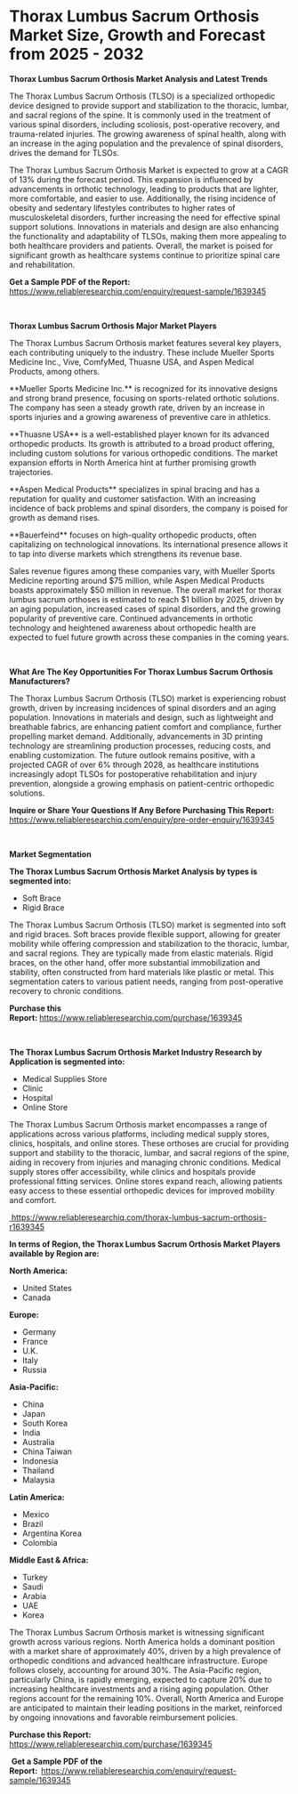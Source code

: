 <p><h1>Thorax Lumbus Sacrum Orthosis Market Size, Growth and Forecast from 2025 - 2032</h1></p><p><strong>Thorax Lumbus Sacrum Orthosis Market Analysis and Latest Trends</strong></p>
<p><p>The Thorax Lumbus Sacrum Orthosis (TLSO) is a specialized orthopedic device designed to provide support and stabilization to the thoracic, lumbar, and sacral regions of the spine. It is commonly used in the treatment of various spinal disorders, including scoliosis, post-operative recovery, and trauma-related injuries. The growing awareness of spinal health, along with an increase in the aging population and the prevalence of spinal disorders, drives the demand for TLSOs.</p><p>The Thorax Lumbus Sacrum Orthosis Market is expected to grow at a CAGR of 13% during the forecast period. This expansion is influenced by advancements in orthotic technology, leading to products that are lighter, more comfortable, and easier to use. Additionally, the rising incidence of obesity and sedentary lifestyles contributes to higher rates of musculoskeletal disorders, further increasing the need for effective spinal support solutions. Innovations in materials and design are also enhancing the functionality and adaptability of TLSOs, making them more appealing to both healthcare providers and patients. Overall, the market is poised for significant growth as healthcare systems continue to prioritize spinal care and rehabilitation.</p></p>
<p><strong>Get a Sample PDF of the Report:&nbsp;</strong> <a href="https://www.reliableresearchiq.com/enquiry/request-sample/1639345?utm_campaign=2924&utm_medium=2&utm_source=Github&utm_content=ia&utm_term=14042025&utm_id=thorax-lumbus-sacrum-orthosis">https://www.reliableresearchiq.com/enquiry/request-sample/1639345</a></p>
<p>&nbsp;</p>
<p><strong>Thorax Lumbus Sacrum Orthosis Major Market Players</strong></p>
<p><p>The Thorax Lumbus Sacrum Orthosis market features several key players, each contributing uniquely to the industry. These include Mueller Sports Medicine Inc., Vive, ComfyMed, Thuasne USA, and Aspen Medical Products, among others.</p><p>**Mueller Sports Medicine Inc.** is recognized for its innovative designs and strong brand presence, focusing on sports-related orthotic solutions. The company has seen a steady growth rate, driven by an increase in sports injuries and a growing awareness of preventive care in athletics.</p><p>**Thuasne USA** is a well-established player known for its advanced orthopedic products. Its growth is attributed to a broad product offering, including custom solutions for various orthopedic conditions. The market expansion efforts in North America hint at further promising growth trajectories.</p><p>**Aspen Medical Products** specializes in spinal bracing and has a reputation for quality and customer satisfaction. With an increasing incidence of back problems and spinal disorders, the company is poised for growth as demand rises.</p><p>**Bauerfeind** focuses on high-quality orthopedic products, often capitalizing on technological innovations. Its international presence allows it to tap into diverse markets which strengthens its revenue base.</p><p>Sales revenue figures among these companies vary, with Mueller Sports Medicine reporting around $75 million, while Aspen Medical Products boasts approximately $50 million in revenue. The overall market for thorax lumbus sacrum orthoses is estimated to reach $1 billion by 2025, driven by an aging population, increased cases of spinal disorders, and the growing popularity of preventive care. Continued advancements in orthotic technology and heightened awareness about orthopedic health are expected to fuel future growth across these companies in the coming years.</p></p>
<p>&nbsp;</p>
<p><strong>What Are The Key Opportunities For Thorax Lumbus Sacrum Orthosis Manufacturers?</strong></p>
<p><p>The Thorax Lumbus Sacrum Orthosis (TLSO) market is experiencing robust growth, driven by increasing incidences of spinal disorders and an aging population. Innovations in materials and design, such as lightweight and breathable fabrics, are enhancing patient comfort and compliance, further propelling market demand. Additionally, advancements in 3D printing technology are streamlining production processes, reducing costs, and enabling customization. The future outlook remains positive, with a projected CAGR of over 6% through 2028, as healthcare institutions increasingly adopt TLSOs for postoperative rehabilitation and injury prevention, alongside a growing emphasis on patient-centric orthopedic solutions.</p></p>
<p><strong>Inquire or Share Your Questions If Any Before Purchasing This Report:</strong> <a href="https://www.reliableresearchiq.com/enquiry/pre-order-enquiry/1639345?utm_campaign=2924&utm_medium=2&utm_source=Github&utm_content=ia&utm_term=14042025&utm_id=thorax-lumbus-sacrum-orthosis">https://www.reliableresearchiq.com/enquiry/pre-order-enquiry/1639345</a></p>
<p>&nbsp;</p>
<p><strong>Market Segmentation</strong></p>
<p><strong>The Thorax Lumbus Sacrum Orthosis Market Analysis by types is segmented into:</strong></p>
<p><ul><li>Soft Brace</li><li>Rigid Brace</li></ul></p>
<p><p>The Thorax Lumbus Sacrum Orthosis (TLSO) market is segmented into soft and rigid braces. Soft braces provide flexible support, allowing for greater mobility while offering compression and stabilization to the thoracic, lumbar, and sacral regions. They are typically made from elastic materials. Rigid braces, on the other hand, offer more substantial immobilization and stability, often constructed from hard materials like plastic or metal. This segmentation caters to various patient needs, ranging from post-operative recovery to chronic conditions.</p></p>
<p><strong>Purchase this Report:&nbsp;</strong><a href="https://www.reliableresearchiq.com/purchase/1639345?utm_campaign=2924&utm_medium=2&utm_source=Github&utm_content=ia&utm_term=14042025&utm_id=thorax-lumbus-sacrum-orthosis">https://www.reliableresearchiq.com/purchase/1639345</a></p>
<p>&nbsp;</p>
<p><strong>The Thorax Lumbus Sacrum Orthosis Market Industry Research by Application is segmented into:</strong></p>
<p><ul><li>Medical Supplies Store</li><li>Clinic</li><li>Hospital</li><li>Online Store</li></ul></p>
<p><p>The Thorax Lumbus Sacrum Orthosis market encompasses a range of applications across various platforms, including medical supply stores, clinics, hospitals, and online stores. These orthoses are crucial for providing support and stability to the thoracic, lumbar, and sacral regions of the spine, aiding in recovery from injuries and managing chronic conditions. Medical supply stores offer accessibility, while clinics and hospitals provide professional fitting services. Online stores expand reach, allowing patients easy access to these essential orthopedic devices for improved mobility and comfort.</p></p>
<p><a href="https://www.reliableresearchiq.com/thorax-lumbus-sacrum-orthosis-r1639345?utm_campaign=2924&utm_medium=2&utm_source=Github&utm_content=ia&utm_term=14042025&utm_id=thorax-lumbus-sacrum-orthosis">&nbsp;https://www.reliableresearchiq.com/thorax-lumbus-sacrum-orthosis-r1639345</a></p>
<p><strong>In terms of Region, the Thorax Lumbus Sacrum Orthosis Market Players available by Region are:</strong></p>
<p>
    <p> <strong> North America: </strong>
        <ul>
            <li>United States</li>
            <li>Canada</li>
        </ul>
        </p> 
    <p> <strong> Europe: </strong>
        <ul>
            <li>Germany</li>
            <li>France</li>
            <li>U.K.</li>
            <li>Italy</li>
            <li>Russia</li>
        </ul>
        </p> 
    <p> <strong> Asia-Pacific: </strong>
        <ul>
            <li>China</li>
            <li>Japan</li>
            <li>South Korea</li>
            <li>India</li>
            <li>Australia</li>
            <li>China Taiwan</li>
            <li>Indonesia</li>
            <li>Thailand</li>
            <li>Malaysia</li>
        </ul>
        </p> 
    <p> <strong> Latin America: </strong>
        <ul>
            <li>Mexico</li>
            <li>Brazil</li>
            <li>Argentina Korea</li>
            <li>Colombia</li>
        </ul>
        </p> 
    <p> <strong> Middle East & Africa: </strong>
        <ul>
            <li>Turkey</li>
            <li>Saudi</li>
            <li>Arabia</li>
            <li>UAE</li>
            <li>Korea</li>
        </ul>
    </p>
    </p>
<p><p>The Thorax Lumbus Sacrum Orthosis market is witnessing significant growth across various regions. North America holds a dominant position with a market share of approximately 40%, driven by a high prevalence of orthopedic conditions and advanced healthcare infrastructure. Europe follows closely, accounting for around 30%. The Asia-Pacific region, particularly China, is rapidly emerging, expected to capture 20% due to increasing healthcare investments and a rising aging population. Other regions account for the remaining 10%. Overall, North America and Europe are anticipated to maintain their leading positions in the market, reinforced by ongoing innovations and favorable reimbursement policies.</p></p>
<p><strong>Purchase this Report: </strong><a href="https://www.reliableresearchiq.com/purchase/1639345?utm_campaign=2924&utm_medium=2&utm_source=Github&utm_content=ia&utm_term=14042025&utm_id=thorax-lumbus-sacrum-orthosis">https://www.reliableresearchiq.com/purchase/1639345</a></p>
<p>&nbsp;<strong>Get a Sample PDF of the Report:&nbsp;&nbsp;</strong><a href="https://www.reliableresearchiq.com/enquiry/request-sample/1639345?utm_campaign=2924&utm_medium=2&utm_source=Github&utm_content=ia&utm_term=14042025&utm_id=thorax-lumbus-sacrum-orthosis">https://www.reliableresearchiq.com/enquiry/request-sample/1639345</a></p>
<p><strong></strong></p>
<p><p></p><p></p><p></p></p>